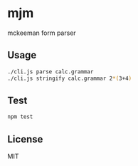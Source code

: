 # mjm
mckeeman form parser

## Usage

```sh
./cli.js parse calc.grammar
./cli.js stringify calc.grammar 2*(3+4)
```

## Test

```sh
npm test
```

## License

MIT
